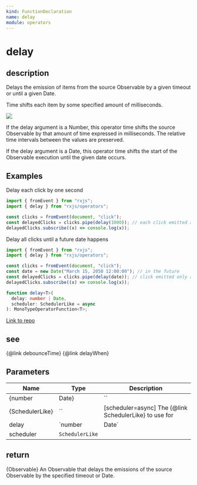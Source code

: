 ```yaml
---
kind: FunctionDeclaration
name: delay
module: operators
---
```


# delay

## description

Delays the emission of items from the source Observable by a given timeout or
until a given Date.

<span class="informal">Time shifts each item by some specified amount of
milliseconds.</span>

![](delay.png)

If the delay argument is a Number, this operator time shifts the source
Observable by that amount of time expressed in milliseconds. The relative
time intervals between the values are preserved.

If the delay argument is a Date, this operator time shifts the start of the
Observable execution until the given date occurs.

## Examples

Delay each click by one second

```ts
import { fromEvent } from "rxjs";
import { delay } from "rxjs/operators";

const clicks = fromEvent(document, "click");
const delayedClicks = clicks.pipe(delay(1000)); // each click emitted after 1 second
delayedClicks.subscribe((x) => console.log(x));
```

Delay all clicks until a future date happens

```ts
import { fromEvent } from "rxjs";
import { delay } from "rxjs/operators";

const clicks = fromEvent(document, "click");
const date = new Date("March 15, 2050 12:00:00"); // in the future
const delayedClicks = clicks.pipe(delay(date)); // click emitted only after that date
delayedClicks.subscribe((x) => console.log(x));
```

```ts
function delay<T>(
  delay: number | Date,
  scheduler: SchedulerLike = async
): MonoTypeOperatorFunction<T>;
```

[Link to repo](https://github.com/ReactiveX/rxjs/blob/master/src/internal/operators/delay.ts#L62-L65)

## see

{@link debounceTime}
{@link delayWhen}

## Parameters

| Name            | Type            | Description                                            |
| --------------- | --------------- | ------------------------------------------------------ |
| {number         | Date}           | ``                                                     | delay The delay duration in milliseconds (a `number`) or |
| {SchedulerLike} | ``              | [scheduler=async] The {@link SchedulerLike} to use for |
| delay           | `number         | Date`                                                  |  |
| scheduler       | `SchedulerLike` |                                                        |

## return

{Observable} An Observable that delays the emissions of the source
Observable by the specified timeout or Date.
